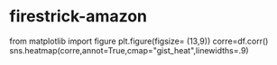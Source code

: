 # firestrick-amazon
from matplotlib import figure
plt.figure(figsize= (13,9))
corre=df.corr()
sns.heatmap(corre,annot=True,cmap="gist_heat",linewidths=.9)
